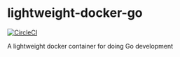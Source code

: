 # lightweight-docker-go

[![CircleCI](https://circleci.com/gh/deis/lightweight-docker-go.svg?style=svg&circle-token=b0daba9b692651326382d8051459c4ab56cc76c5)](https://circleci.com/gh/deis/lightweight-docker-go)

A lightweight docker container for doing Go development
